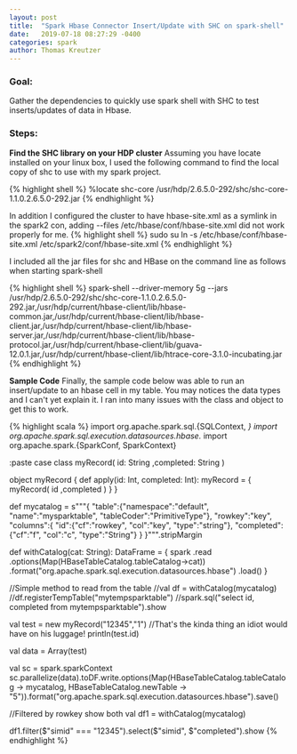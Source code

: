 ```yaml
---
layout: post
title:  "Spark Hbase Connector Insert/Update with SHC on spark-shell"
date:   2019-07-18 08:27:29 -0400
categories: spark
author: Thomas Kreutzer
---
```

### Goal:

Gather the dependencies to quickly use spark shell with SHC to test inserts/updates of data in Hbase.

### Steps:

**Find the SHC library on your HDP cluster**
Assuming you have locate installed on your linux box, I used the following command to find the local copy of shc to use with my spark project. 


{% highlight shell %}
%locate shc-core
/usr/hdp/2.6.5.0-292/shc/shc-core-1.1.0.2.6.5.0-292.jar
{% endhighlight %}


In addition I configured the cluster to have hbase-site.xml as a symlink in the spark2 con, adding --files /etc/hbase/conf/hbase-site.xml did not work properly for me. 
{% highlight shell %}
sudo su
ln -s /etc/hbase/conf/hbase-site.xml /etc/spark2/conf/hbase-site.xml
{% endhighlight %}


I included all the jar files for shc and HBase on the command line as follows when starting spark-shell

{% highlight shell %}
spark-shell --driver-memory 5g --jars /usr/hdp/2.6.5.0-292/shc/shc-core-1.1.0.2.6.5.0-292.jar,/usr/hdp/current/hbase-client/lib/hbase-common.jar,/usr/hdp/current/hbase-client/lib/hbase-client.jar,/usr/hdp/current/hbase-client/lib/hbase-server.jar,/usr/hdp/current/hbase-client/lib/hbase-protocol.jar,/usr/hdp/current/hbase-client/lib/guava-12.0.1.jar,/usr/hdp/current/hbase-client/lib/htrace-core-3.1.0-incubating.jar
{% endhighlight %}


**Sample Code**
Finally, the sample code below was able to run an insert/update to an hbase cell in my table. You may notices the data types and I can't yet explain it. I ran into many issues with the class and object to get this to work.

{% highlight scala %}
import org.apache.spark.sql.{SQLContext, _}
import org.apache.spark.sql.execution.datasources.hbase._
import org.apache.spark.{SparkConf, SparkContext}

:paste
case class myRecord(
  id: String
  ,completed: String
)

object myRecord {
  def apply(id: Int, completed: Int): myRecord = {
    myRecord(
      id
      ,completed
    )
  }
} 

def mycatalog = s"""{
  "table":{"namespace":"default", "name":"mysparktable", "tableCoder":"PrimitiveType"},
  "rowkey":"key",
  "columns":{
    "id":{"cf":"rowkey", "col":"key", "type":"string"},
    "completed":{"cf":"f", "col":"c", "type":"String"}
  }
}""".stripMargin


def withCatalog(cat: String): DataFrame = {
spark
.read
.options(Map(HBaseTableCatalog.tableCatalog->cat))
.format("org.apache.spark.sql.execution.datasources.hbase")
.load()
}

//Simple method to read from the table
//val df = withCatalog(mycatalog)
//df.registerTempTable("mytempsparktable")
//spark.sql("select id, completed from mytempsparktable").show

val test = new myRecord("12345","1")
//That's the kinda thing an idiot would have on his luggage!
println(test.id)

val data = Array(test)


val sc = spark.sparkContext
sc.parallelize(data).toDF.write.options(Map(HBaseTableCatalog.tableCatalog -> mycatalog, HBaseTableCatalog.newTable -> "5")).format("org.apache.spark.sql.execution.datasources.hbase").save()


//Filtered by rowkey show both
val df1 = withCatalog(mycatalog)

df1.filter($"simid" === "12345").select($"simid", $"completed").show
{% endhighlight %}


